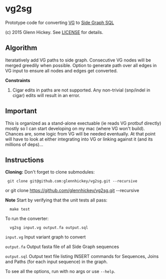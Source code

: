 # vg2sg
Prototype code for converting [VG](https://github.com/ekg/vg) to [Side Graph SQL](https://github.com/ga4gh/schemas/wiki/Human-Genome-Variation-Reference-(HGVR)-Pilot-Project#graph-format)

(c) 2015 Glenn Hickey. See [LICENSE](https://github.com/glennhickey/hal2sg/blob/development/LICENSE) for details.

## Algorithm

Iteratatively add VG paths to side graph.  Consecutive VG nodes will be merged greedily when possible.  Option to generate path over all edges in VG input to ensure all nodes and edges get converted. 

**Constraints**
1. Cigar edits in paths are not supported.  Any non-trivial (snp/indel in cigar) edits will result in an error. 

## Important

This is organized as a stand-alone exectuable (ie reads VG protbuf directly) mostly so I can start developing on my mac (where VG won't build).  Chances are, some logic from VG will be needed eventually. At that point will have to look at either integrating into VG or linking against it (and its millions of deps)...

## Instructions

**Cloning:** Don't forget to clone submodules:

     git clone git@github.com:glennhickey/vg2sg.git --recursive
or
     git clone https://github.com/glennhickey/vg2sg.git --recursive

**Note** Start by verifying that the unit tests all pass:

	  make test

To run the converter:

	  vg2sg input.vg output.fa output.sql

`input.vg` Input variant graph to convert

`output.fa` Output fasta file of all Side Graph sequences

`output.sql` Output text file listing INSERT commands for Sequences, Joins and Paths (for each input sequence) in the graph.

To see all the options, run with no args or use `--help`.
